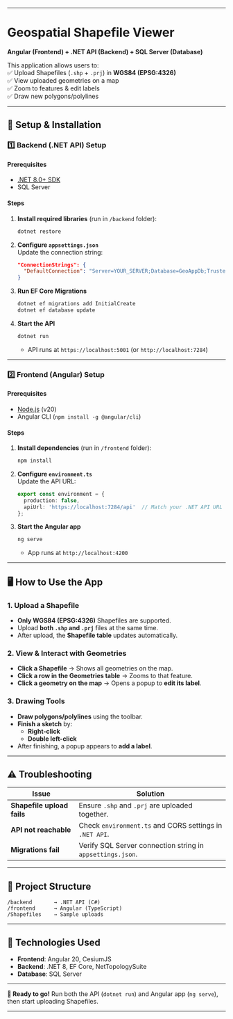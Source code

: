 
---

# **Geospatial Shapefile Viewer**  
**Angular (Frontend) + .NET API (Backend) + SQL Server (Database)**  

This application allows users to:  
✅ Upload Shapefiles (`.shp` + `.prj`) in **WGS84 (EPSG:4326)**  
✅ View uploaded geometries on a map  
✅ Zoom to features & edit labels  
✅ Draw new polygons/polylines  

---

## **🚀 Setup & Installation**  

### **1️⃣ Backend (.NET API) Setup**  
#### **Prerequisites**  
- [.NET 8.0+ SDK](https://dotnet.microsoft.com/download)  
- SQL Server

#### **Steps**  
1. **Install required libraries** (run in `/backend` folder):  
   ```sh
   dotnet restore
   ```

2. **Configure `appsettings.json`**  
   Update the connection string:  
   ```json
   "ConnectionStrings": {
     "DefaultConnection": "Server=YOUR_SERVER;Database=GeoAppDb;Trusted_Connection=True;"
   }
   ```

3. **Run EF Core Migrations**  
   ```sh
   dotnet ef migrations add InitialCreate
   dotnet ef database update
   ```

4. **Start the API**  
   ```sh
   dotnet run
   ```
   - API runs at `https://localhost:5001` (or `http://localhost:7284`)  

---

### **2️⃣ Frontend (Angular) Setup**  
#### **Prerequisites**  
- [Node.js](https://nodejs.org/) (v20)  
- Angular CLI (`npm install -g @angular/cli`)  

#### **Steps**  
1. **Install dependencies** (run in `/frontend` folder):  
   ```sh
   npm install
   ```

2. **Configure `environment.ts`**  
   Update the API URL:  
   ```typescript
   export const environment = {
     production: false,
     apiUrl: 'https://localhost:7284/api'  // Match your .NET API URL
   };
   ```

3. **Start the Angular app**  
   ```sh
   ng serve
   ```
   - App runs at `http://localhost:4200`  

---

## **🖥️ How to Use the App**  

### **1. Upload a Shapefile**  
- **Only WGS84 (EPSG:4326)** Shapefiles are supported.  
- Upload **both `.shp` and `.prj`** files at the same time.  
- After upload, the **Shapefile table** updates automatically.  

### **2. View & Interact with Geometries**  
- **Click a Shapefile** → Shows all geometries on the map.  
- **Click a row in the Geometries table** → Zooms to that feature.  
- **Click a geometry on the map** → Opens a popup to **edit its label**.  

### **3. Drawing Tools**  
- **Draw polygons/polylines** using the toolbar.  
- **Finish a sketch** by:  
  - **Right-click**  
  - **Double left-click**  
- After finishing, a popup appears to **add a label**.  

---

## **⚠️ Troubleshooting**  
| Issue | Solution |  
|-------|----------|  
| **Shapefile upload fails** | Ensure `.shp` and `.prj` are uploaded together. |  
| **API not reachable** | Check `environment.ts` and CORS settings in `.NET API`. |  
| **Migrations fail** | Verify SQL Server connection string in `appsettings.json`. |  

---

## **📂 Project Structure**  
```
/backend       → .NET API (C#)  
/frontend      → Angular (TypeScript)  
/Shapefiles    → Sample uploads 
```

---

## **🔧 Technologies Used**  
- **Frontend**: Angular 20, CesiumJS
- **Backend**: .NET 8, EF Core, NetTopologySuite  
- **Database**: SQL Server

---

**🎉 Ready to go!** Run both the API (`dotnet run`) and Angular app (`ng serve`), then start uploading Shapefiles.  

--- 
